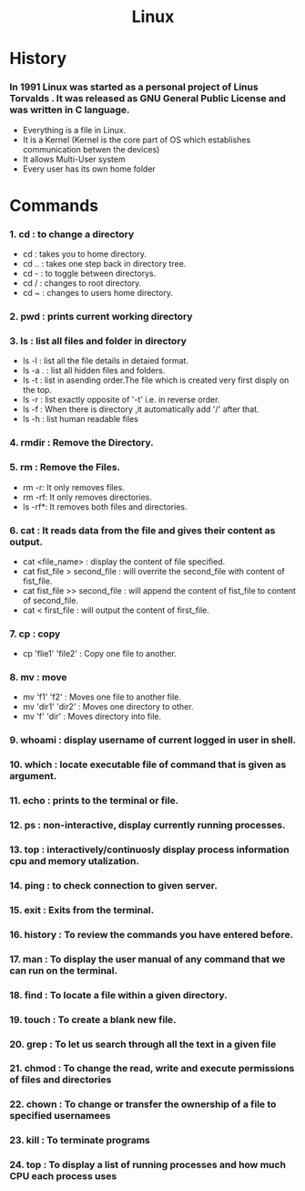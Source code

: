 <h1 align="center"> Linux <h1>
  
  # History

  ### In 1991 Linux was started as a personal project of  Linus Torvalds . It was released as GNU General Public License and was written in C language. 

  * Everything is a file in Linux.
  * It is a Kernel (Kernel is the core part of OS which establishes communication betwen the devices)
  * It allows Multi-User system
  * Every user has its own home folder

  # Commands
   
  ### 1. **cd** : to change a directory
  
  * cd : takes you to home directory.
  * cd .. : takes one step back in directory tree.
  * cd - : to toggle between directorys.
  * cd / : changes to root directory.
  * cd ~ : changes to users home directory.

  ### 2. **pwd** : prints current working directory
  
  ### 3. **ls** : list all files and folder in directory
  
  * ls -l : list all the file details in detaied format.
  * ls -a . : list all hidden files and folders.
  * ls -t : list in asending order.The file which is created very first disply on the top.
  * ls -r : list exactly opposite of '-t' i.e. in reverse order.
  * ls -f : When there is directory ,it automatically add '/' after that.
  * ls -h : list human readable files
  
  ### 4. **rmdir** : Remove the Directory.
  
  ### 5. **rm** : Remove the Files.
  
  * rm -r: It only removes files.
  * rm -rf: It only removes directories.
  * ls -rf*: It removes both files and directories.
  
  ### 6. **cat** :  It reads data from the file and gives their content as output.
  
  * cat <file_name> : display the content of file specified.
  * cat fist_file > second_file : will overrite the second_file with content of fist_file.
  * cat fist_file >> second_file : will append the content of fist_file to content of second_file.
  * cat < first_file : will output the content of first_file.
  
  ### 7. **cp** :  copy
  * cp 'flie1' 'file2' : Copy one file to another.
                    
  ### 8. **mv** : move
  
  * mv 'f1' 'f2' : Moves one file to another file.
  * mv 'dir1' 'dir2' : Moves one directory to other.
  * mv 'f' 'dir' : Moves directory into file.
  
  ### 9.  **whoami** : display username of current logged in user in shell.
  
  ### 10.  **which** : locate executable file of command that is given as argument.
  
  ### 11.  **echo** : prints to the terminal or file.
  
  ### 12.  **ps** : non-interactive, display currently running processes.
  
  ### 13.  **top** : interactively/continuosly display process information cpu and memory utalization.
  
  ### 14.  **ping** : to check connection to given server.

  ### 15.  **exit** : Exits from the terminal.

  ### 16.  **history** : To review the commands you have entered before.

  ### 17.  **man** : To display the user manual of any command that we can run on the terminal.

  ### 18.  **find** : To locate a file within a given directory.
  
  ### 19.  **touch** : To create a blank new file.

  ### 20.  **grep** : To let us search through all the text in a given file
  
  ### 21.  **chmod** : To change the read, write and execute permissions of files and directories

  ### 22.  **chown** : To change or transfer the ownership of a file to specified usernamees
  
  ### 23.  **kill** : To terminate  programs

  ### 24.  **top** : To display a list of running processes and how much CPU each process uses
  
  
  
  
